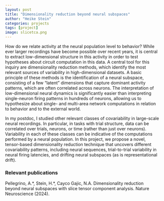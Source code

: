 ```yaml
---
layout: post
title: "Dimensionality reduction beyond neural subspaces"
author: "Heike Stein"
categories: projects
tags: [project]
image: slicetca.png
---
```


How do we relate activity at the neural population level to behavior? While ever larger recordings have become possible over recent years, it is central to extract low-dimensional structure in this activity in order to test hypotheses about circuit computation in this data. A central tool for this inquiry are dimensionality reduction methods, which identify the most relevant sources of variability in high-dimensional datasets. A basic principle of these methods is the identification of a neural subspace, consisting of a few “latent” dimensions that capture dominant activity patterns, which are often correlated across neurons. The interpretation of low-dimensional neural dynamics is significantly easier than interpreting single-neuron firing patterns in hundreds of neurons, allowing us to hypothesize about single- and multi-area network computations in relation to behavior and to the external world.

In my postdoc, I studied other relevant classes of covariability in large-scale neural recordings. In particular, in tasks with trial structure, data can be correlated over trials, neurons, or time (rather than just over neurons). Variability in each of these classes can be indicative of the computations performed by a neural population. In this project, we propose a novel, tensor-based dimensionality reduction technique that uncovers different covariability patterns, including neural sequences, trial-to-trial variability in neural firing latencies, and drifting neural subspaces (as is representational drift).

### Relevant publications

Pellegrino, A.\*, Stein, H.\*, Cayco Gajic, N.A. Dimensionality reduction beyond neural subspaces with slice tensor component analysis. Nature Neuroscience (2024). [<i class="fa fa-unlock"></i>](https://heikestein.github.io/assets/documents/Pellegrino_NatNeuro_2024.pdf) [<i class="fa fa-terminal"></i>](https://github.com/arthur-pe/slicetca)
